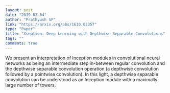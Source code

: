 ```yaml
---
layout: post
date: "2019-03-04"
author: "Prathyush SP"
link: "https://arxiv.org/abs/1610.02357"
type: "Paper"
title: "Xception: Deep Learning with Depthwise Separable Convolutions"
tags: ""
comments: true
---
```

We present an interpretation of Inception modules in convolutional neural networks as being an intermediate step in-between regular convolution and the depthwise separable convolution operation (a depthwise convolution followed by a pointwise convolution). In this light, a depthwise separable convolution can be understood as an Inception module with a maximally large number of towers. 
